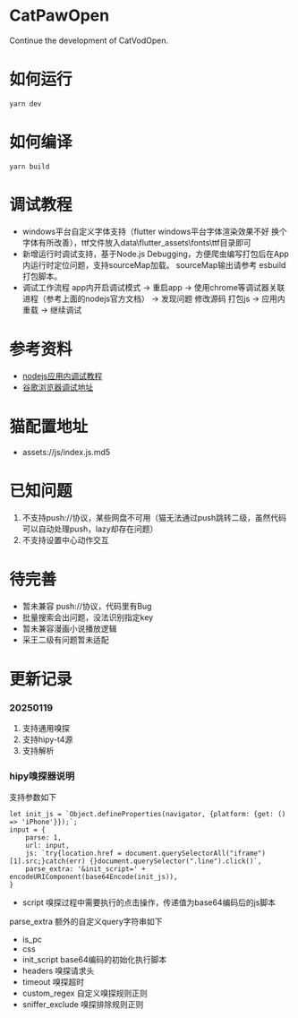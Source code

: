# CatPawOpen

Continue the development of CatVodOpen.

# 如何运行

```shell
yarn dev
```

# 如何编译

```shell
yarn build
```

# 调试教程

* windows平台自定义字体支持（flutter windows平台字体渲染效果不好 换个字体有所改善），ttf文件放入data\flutter_assets\fonts\ttf目录即可
* 新增运行时调试支持，基于Node.js Debugging，方便爬虫编写打包后在App内运行时定位问题，支持sourceMap加载。 sourceMap输出请参考 esbuild 打包脚本。
* 调试工作流程 app内开启调试模式 -> 重启app -> 使用chrome等调试器关联进程（参考上面的nodejs官方文档） -> 发现问题 修改源码 打包js -> 应用内重载 -> 继续调试

# 参考资料

* [nodejs应用内调试教程](https://nodejs.org/en/learn/getting-started/debugging)
* [谷歌浏览器调试地址](chrome://inspect)

# 猫配置地址

- assets://js/index.js.md5

# 已知问题

1. 不支持push://协议，某些网盘不可用（猫无法通过push跳转二级，虽然代码可以自动处理push，lazy却存在问题）
2. 不支持设置中心动作交互

# 待完善

* 暂未兼容 push://协议，代码里有Bug
* 批量搜索会出问题，没法识别指定key
* 暂未兼容漫画小说播放逻辑
* 采王二级有问题暂未适配

# 更新记录

### 20250119

1. 支持通用嗅探
2. 支持hipy-t4源
3. 支持解析

### hipy嗅探器说明

支持参数如下

```text
let init_js = `Object.defineProperties(navigator, {platform: {get: () => 'iPhone'}});`;
input = {
    parse: 1,
    url: input,
    js: `try{location.href = document.querySelectorAll("iframe")[1].src;}catch(err) {}document.querySelector(".line").click()`,
    parse_extra: '&init_script=' + encodeURIComponent(base64Encode(init_js)),
}
```

* script 嗅探过程中需要执行的点击操作，传递值为base64编码后的js脚本

parse_extra 额外的自定义query字符串如下

* is_pc
* css
* init_script base64编码的初始化执行脚本
* headers 嗅探请求头
* timeout 嗅探超时
* custom_regex 自定义嗅探规则正则
* sniffer_exclude 嗅探排除规则正则
